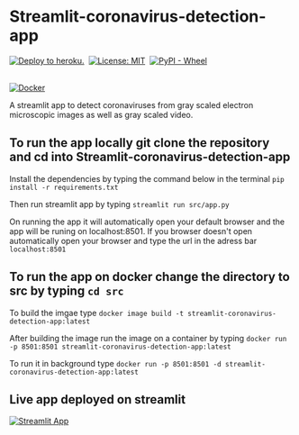 # Streamlit-coronavirus-detection-app

[![Deploy to heroku.](https://github.com/Kaushal000/Streamlit-coronavirus-detection-app/actions/workflows/main.yml/badge.svg)](https://github.com/Kaushal000/Streamlit-coronavirus-detection-app/actions/workflows/main.yml)
&nbsp;[![License: MIT](https://img.shields.io/badge/License-MIT-yellow.svg)](https://opensource.org/licenses/MIT)
&nbsp;[![PyPI - Wheel](https://img.shields.io/pypi/wheel/streamlit)](https://streamlit.io/)

<br>[![Docker](https://img.shields.io/badge/docker-%230db7ed.svg?style=for-the-badge&logo=docker&logoColor=white)](https://hub.docker.com/repository/docker/kdocker03/streamlit-coronavirus-detection-app/general)

A streamlit app to detect coronaviruses from gray scaled electron microscopic images as well as gray scaled video. 

## To run the app locally git clone the repository and cd into Streamlit-coronavirus-detection-app

Install the dependencies by typing the command below in the terminal
`pip install -r requirements.txt`

Then run streamlit app by typing `streamlit run src/app.py`

On running the app it will automatically open your default browser and the app will be runing on localhost:8501. If you browser doesn't open automatically open your browser and type the url in the adress bar `localhost:8501`

## To run the app on docker change the directory to src by typing `cd src`

To build the imgae type `docker image build -t streamlit-coronavirus-detection-app:latest`

After building the image run the image on a container by typing `docker run -p 8501:8501 streamlit-coronavirus-detection-app:latest`

To run it in background type `docker run -p 8501:8501 -d streamlit-coronavirus-detection-app:latest`

## Live app deployed on streamlit
[![Streamlit App](https://static.streamlit.io/badges/streamlit_badge_black_white.svg)](https://share.streamlit.io/kaushal000/streamlit-coronavirus-detection-app/main/src/app.py)


